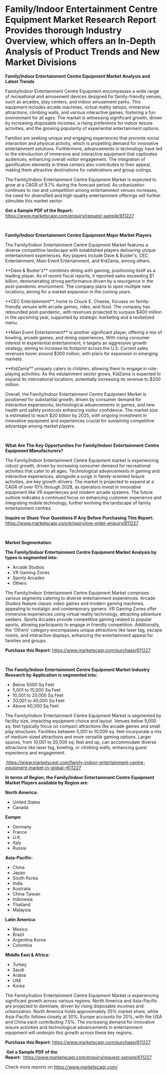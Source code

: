 <p><h1>Family/Indoor Entertainment Centre Equipment Market Research Report Provides thorough Industry Overview, which offers an In-Depth Analysis of Product Trends and New Market Divisions</h1></p><p><strong>Family/Indoor Entertainment Centre Equipment Market Analysis and Latest Trends</strong></p>
<p><p>Family/Indoor Entertainment Centre Equipment encompasses a wide range of recreational and amusement devices designed for family-friendly venues, such as arcades, play centers, and indoor amusement parks. This equipment includes arcade machines, virtual reality setups, immersive attractions, climbing walls, and various interactive games, fostering a fun environment for all ages. The market is witnessing significant growth, driven by increasing disposable incomes, a rising preference for indoor leisure activities, and the growing popularity of experiential entertainment options.</p><p>Families are seeking unique and engaging experiences that promote social interaction and physical activity, which is propelling demand for innovative entertainment solutions. Furthermore, advancements in technology have led to the introduction of immersive and interactive equipment that captivates audiences, enhancing overall visitor engagement. The integration of gamification elements in these centers also contributes to their appeal, making them attractive destinations for celebrations and group outings.</p><p>The Family/Indoor Entertainment Centre Equipment Market is expected to grow at a CAGR of 9.7% during the forecast period. As urbanization continues to rise and competition among entertainment venues increases, the need for diversified and high-quality entertainment offerings will further stimulate this market sector.</p></p>
<p><strong>Get a Sample PDF of the Report:&nbsp;</strong> <a href="https://www.marketscagr.com/enquiry/request-sample/611227?utm_campaign=2246&utm_medium=2&utm_source=Github&utm_content=ia&utm_term=09022025&utm_id=familyindoor-entertainment-centre-equipment">https://www.marketscagr.com/enquiry/request-sample/611227</a></p>
<p>&nbsp;</p>
<p><strong>Family/Indoor Entertainment Centre Equipment Major Market Players</strong></p>
<p><p>The Family/Indoor Entertainment Centre Equipment Market features a diverse competitive landscape with established players delivering unique entertainment experiences. Key players include Dave & Buster's, CEC Entertainment, Main Event Entertainment, and KidZania, among others.</p><p>**Dave & Buster's** combines dining with gaming, positioning itself as a leading player. As of recent fiscal reports, it reported sales exceeding $1 billion, demonstrating strong performance driven by a resurgence in the post-pandemic environment. The company plans to open multiple new locations, aiming for a market expansion in the coming years.</p><p>**CEC Entertainment**, home to Chuck E. Cheese, focuses on family-friendly venues with arcade games, rides, and food. The company has rebounded post-pandemic, with revenues projected to surpass $400 million in the upcoming year, supported by strategic marketing and a revitalized menu.</p><p>**Main Event Entertainment** is another significant player, offering a mix of bowling, arcade games, and dining experiences. With rising consumer interest in experiential entertainment, it targets an aggressive growth strategy, aiming to increase its footprint across the U.S. Current sales revenues hover around $300 million, with plans for expansion in emerging markets.</p><p>**KidZania** uniquely caters to children, allowing them to engage in role-playing activities. As the edutainment sector grows, KidZania is expected to expand its international locations, potentially increasing its revenue to $200 million.</p><p>Overall, the Family/Indoor Entertainment Centre Equipment Market is positioned for substantial growth, driven by consumer demand for interactive experiences, technological advancements in games, and new health and safety protocols enhancing visitor confidence. The market size is estimated to reach $20 billion by 2025, with ongoing investment in innovative equipment and experiences crucial for sustaining competitive advantage among market players.</p></p>
<p>&nbsp;</p>
<p><strong>What Are The Key Opportunities For Family/Indoor Entertainment Centre Equipment Manufacturers?</strong></p>
<p><p>The Family/Indoor Entertainment Centre Equipment market is experiencing robust growth, driven by increasing consumer demand for recreational activities that cater to all ages. Technological advancements in gaming and interactive experiences, alongside a surge in family-oriented leisure activities, are key growth drivers. The market is projected to expand at a CAGR of over 10% through 2028, as operators invest in innovative equipment like VR experiences and modern arcade systems. The future outlook indicates a continued focus on enhancing customer experience and integrating mobile technology, further evolving the landscape of family entertainment centres.</p></p>
<p><strong>Inquire or Share Your Questions If Any Before Purchasing This Report:</strong> <a href="https://www.marketscagr.com/enquiry/pre-order-enquiry/611227?utm_campaign=2246&utm_medium=2&utm_source=Github&utm_content=ia&utm_term=09022025&utm_id=familyindoor-entertainment-centre-equipment">https://www.marketscagr.com/enquiry/pre-order-enquiry/611227</a></p>
<p>&nbsp;</p>
<p><strong>Market Segmentation</strong></p>
<p><strong>The Family/Indoor Entertainment Centre Equipment Market Analysis by types is segmented into:</strong></p>
<p><ul><li>Arcade Studios</li><li>VR Gaming Zones</li><li>Sports Arcades</li><li>Others</li></ul></p>
<p><p>The Family/Indoor Entertainment Centre Equipment Market comprises various segments catering to diverse entertainment experiences. Arcade Studios feature classic video games and modern gaming machines, appealing to nostalgic and contemporary gamers. VR Gaming Zones offer immersive experiences using virtual reality technology, attracting adventure seekers. Sports Arcades provide competitive gaming related to popular sports, allowing participants to engage in friendly competition. Additionally, the 'Others' category encompasses unique attractions like laser tag, escape rooms, and interactive displays, enhancing the entertainment appeal for families and groups.</p></p>
<p><strong>Purchase this Report:&nbsp;</strong><a href="https://www.marketscagr.com/purchase/611227?utm_campaign=2246&utm_medium=2&utm_source=Github&utm_content=ia&utm_term=09022025&utm_id=familyindoor-entertainment-centre-equipment">https://www.marketscagr.com/purchase/611227</a></p>
<p>&nbsp;</p>
<p><strong>The Family/Indoor Entertainment Centre Equipment Market Industry Research by Application is segmented into:</strong></p>
<p><ul><li>Below 5000 Sq Feet</li><li>5,001 to 10,000 Sq Feet</li><li>10,001 to 20,000 Sq Feet</li><li>20,001 to 40,000 Sq Feet</li><li>Above 40,000 Sq Feet</li></ul></p>
<p><p>The Family/Indoor Entertainment Centre Equipment Market is segmented by facility size, impacting equipment choice and layout. Venues below 5,000 sq. feet typically focus on compact attractions like arcade games and small play structures. Facilities between 5,001 to 10,000 sq. feet incorporate a mix of medium-sized attractions and more versatile gaming options. Larger spaces, from 10,001 to 20,000 sq. feet and up, can accommodate diverse attractions like laser tag, bowling, or climbing walls, enhancing guest experience and engagement.</p></p>
<p><a href="https://www.marketscagr.com/family-indoor-entertainment-centre-equipment-market-in-global-r611227?utm_campaign=2246&utm_medium=2&utm_source=Github&utm_content=ia&utm_term=09022025&utm_id=familyindoor-entertainment-centre-equipment">&nbsp;https://www.marketscagr.com/family-indoor-entertainment-centre-equipment-market-in-global-r611227</a></p>
<p><strong>In terms of Region, the Family/Indoor Entertainment Centre Equipment Market Players available by Region are:</strong></p>
<p>
    <p> <strong> North America: </strong>
        <ul>
            <li>United States</li>
            <li>Canada</li>
        </ul>
        </p> 
    <p> <strong> Europe: </strong>
        <ul>
            <li>Germany</li>
            <li>France</li>
            <li>U.K.</li>
            <li>Italy</li>
            <li>Russia</li>
        </ul>
        </p> 
    <p> <strong> Asia-Pacific: </strong>
        <ul>
            <li>China</li>
            <li>Japan</li>
            <li>South Korea</li>
            <li>India</li>
            <li>Australia</li>
            <li>China Taiwan</li>
            <li>Indonesia</li>
            <li>Thailand</li>
            <li>Malaysia</li>
        </ul>
        </p> 
    <p> <strong> Latin America: </strong>
        <ul>
            <li>Mexico</li>
            <li>Brazil</li>
            <li>Argentina Korea</li>
            <li>Colombia</li>
        </ul>
        </p> 
    <p> <strong> Middle East & Africa: </strong>
        <ul>
            <li>Turkey</li>
            <li>Saudi</li>
            <li>Arabia</li>
            <li>UAE</li>
            <li>Korea</li>
        </ul>
    </p>
    </p>
<p><p>The Family/Indoor Entertainment Centre Equipment Market is experiencing significant growth across various regions. North America and Asia-Pacific are projected to dominate, driven by rising disposable incomes and urbanization. North America holds approximately 35% market share, while Asia-Pacific follows closely at 30%. Europe accounts for 20%, with the USA and China each contributing 7.5%. The increasing demand for innovative leisure activities and technological advancements in entertainment equipment will underpin this growth across these key regions.</p></p>
<p><strong>Purchase this Report: </strong><a href="https://www.marketscagr.com/purchase/611227?utm_campaign=2246&utm_medium=2&utm_source=Github&utm_content=ia&utm_term=09022025&utm_id=familyindoor-entertainment-centre-equipment">https://www.marketscagr.com/purchase/611227</a></p>
<p>&nbsp;<strong>Get a Sample PDF of the Report:&nbsp;&nbsp;</strong><a href="https://www.marketscagr.com/enquiry/request-sample/611227?utm_campaign=2246&utm_medium=2&utm_source=Github&utm_content=ia&utm_term=09022025&utm_id=familyindoor-entertainment-centre-equipment">https://www.marketscagr.com/enquiry/request-sample/611227</a></p>
<p><strong></strong></p>
<p>Check more reports on <a href="https://www.marketscagr.com/?utm_campaign=2246&utm_medium=2&utm_source=Github&utm_content=ia&utm_term=09022025&utm_id=familyindoor-entertainment-centre-equipment">https://www.marketscagr.com/</a></p>